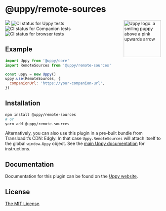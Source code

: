# @uppy/remote-sources

<img src="https://uppy.io/img/logo.svg" width="120" alt="Uppy logo: a smiling puppy above a pink upwards arrow" align="right">

<a href="https://www.npmjs.com/package/@uppy/remote-sources"><img src="https://img.shields.io/npm/v/@uppy/compressor.svg?style=flat-square"></a> <img src="https://github.com/transloadit/uppy/workflows/Tests/badge.svg" alt="CI status for Uppy tests"> <img src="https://github.com/transloadit/uppy/workflows/Companion/badge.svg" alt="CI status for Companion tests"> <img src="https://github.com/transloadit/uppy/workflows/End-to-end%20tests/badge.svg" alt="CI status for browser tests">

## Example

```js
import Uppy from '@uppy/core'
import RemoteSources from '@uppy/remote-sources'

const uppy = new Uppy()
uppy.use(RemoteSources, {
  companionUrl: 'https://your-companion-url',
})
```

## Installation

```bash
npm install @uppy/remote-sources
# or
yarn add @uppy/remote-sources
```

Alternatively, you can also use this plugin in a pre-built bundle from
Transloadit’s CDN: Edgly. In that case `Uppy.RemoteSources` will attach itself
to the global `window.Uppy` object. See the
[main Uppy documentation](https://uppy.io/docs/#Installation) for instructions.

## Documentation

Documentation for this plugin can be found on the
[Uppy website](https://uppy.io/docs/remote-sources).

## License

[The MIT License](./LICENSE).
